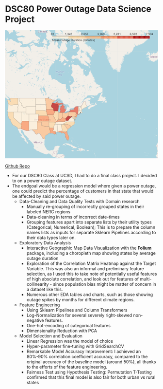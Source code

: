 # DSC80 Power Outage Data Science Project

![](images/images_dsc80/mean_outage_duration_folium.png) 

[Github Repo](https://github.com/benduong2001/geospatial_power_outages)

* For our DSC80 Class at UCSD, I had to do a final class project. I decided to on a power outage dataset.
* The endgoal would be a regression model where given a power outage, one could predict the percentage of customers in that state that would be affected by said power outage. 
    * Data-Cleaning and Data Quality Tests with Domain research
        * Manually re-grouping of incorrectly grouped states in their labeled NERC regions
        * Data-cleaning in terms of incorrect date-times
        * Grouping features apart into separate lists by their utility types (Categorical, Numerical, Boolean); This is to prepare the column names lists as inputs for separate Sklearn Pipelines according to their data types later on.
    * Exploratory Data Analysis
        * Interactive Geographic Map Data Visualization with the **Folium** package, including a choropleth map showing states by average outage duration
        * Exploration of the Correlation Matrix Heatmap against the Target Variable. This was also an informal and preliminary feature selection, as I used this to take note of potentially useful features of high absolute correlation, and look out for features of multi-collinearity - since population bias might be matter of concern in a dataset like this.
        * Numerous other EDA tables and charts, such as those showing outage spikes by months for different climate regions.
    * Feature Engineering
        * Using Sklearn Pipelines and Column Transformers
        * Log-Normalization for several severely right-skewed non-negative features.
        * One-hot-encoding of categorical features
        * Dimensionality Reduction with PCA
    * Model Selection and Evaluation
        * Linear Regression was the model of choice
        * Hyper-parameter fine-tuning with GridSearchCV
        * Remarkable Model Accuracy Improvement: I achieved an 80%-90% correlation coefficient accuracy, compared to the original accuracy of the baseline model (around 50%), all thanks to the efforts of the feature engineering.
        * Fairness Test using Hypothesis Testing: Permutation T-Testing confirmed that this final model is also fair for both urban vs rural states   


